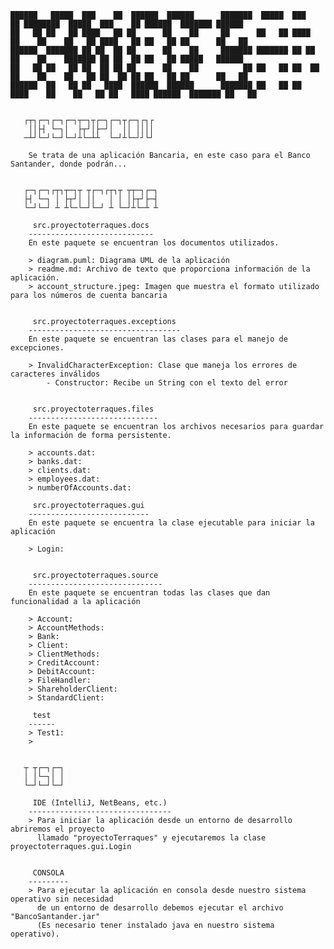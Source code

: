 
    ██████   █████  ███    ██  ██████  ██████      ███████  █████  ███    ██ ████████  █████  ███    ██ ██████  ███████ ██████  
    ██   ██ ██   ██ ████   ██ ██      ██    ██     ██      ██   ██ ████   ██    ██    ██   ██ ████   ██ ██   ██ ██      ██   ██
    ██████  ███████ ██ ██  ██ ██      ██    ██     ███████ ███████ ██ ██  ██    ██    ███████ ██ ██  ██ ██   ██ █████   ██████  
    ██   ██ ██   ██ ██  ██ ██ ██      ██    ██          ██ ██   ██ ██  ██ ██    ██    ██   ██ ██  ██ ██ ██   ██ ██      ██   ██
    ██████  ██   ██ ██   ████  ██████  ██████      ███████ ██   ██ ██   ████    ██    ██   ██ ██   ████ ██████  ███████ ██   ██ 


       ┌┬┐┌─┐┌─┐┌─┐┬─┐┬┌─┐┌─┐┬┌─┐┌┐┌
        ││├┤ └─┐│  ├┬┘│├─┘│  ││ ││││
       ─┴┘└─┘└─┘└─┘┴└─┴┴  └─┘┴└─┘┘└┘

        Se trata de una aplicación Bancaria, en este caso para el Banco Santander, donde podrán...


       ┌─┐┌─┐┌┬┐┬─┐┬ ┬┌─┐┌┬┐┬ ┬┬─┐┌─┐
       ├┤ └─┐ │ ├┬┘│ ││   │ │ │├┬┘├─┤
       └─┘└─┘ ┴ ┴└─└─┘└─┘ ┴ └─┘┴└─┴ ┴

	     src.proyectoterraques.docs
		----------------------------
        En este paquete se encuentran los documentos utilizados.       

		> diagram.puml: Diagrama UML de la aplicación
        > readme.md: Archivo de texto que proporciona información de la aplicación.
        > account_structure.jpeg: Imagen que muestra el formato utilizado para los números de cuenta bancaria
		
		
	     src.proyectoterraques.exceptions
		----------------------------------
        En este paquete se encuentran las clases para el manejo de excepciones.

		> InvalidCharacterException: Clase que maneja los errores de caracteres inválidos
		    - Constructor: Recibe un String con el texto del error


	     src.proyectoterraques.files
		-----------------------------
        En este paquete se encuentran los archivos necesarios para guardar la información de forma persistente.

        > accounts.dat:
        > banks.dat:
        > clients.dat:
        > employees.dat:
        > numberOfAccounts.dat: 
	     
         src.proyectoterraques.gui
		---------------------------
        En este paquete se encuentra la clase ejecutable para iniciar la aplicación

        > Login: 


	     src.proyectoterraques.source
		------------------------------
        En este paquete se encuentran todas las clases que dan funcionalidad a la aplicación

        > Account:
        > AccountMethods:
        > Bank:
        > Client:
        > ClientMethods:
        > CreditAccount:
        > DebitAccount:
        > FileHandler:
        > ShareholderClient:
        > StandardClient:

	     test
		------
        > Test1: 
        >


       ┬ ┬┌─┐┌─┐
       │ │└─┐│ │
       └─┘└─┘└─┘
		
		 IDE (IntelliJ, NetBeans, etc.)
		--------------------------------	
		> Para iniciar la aplicación desde un entorno de desarrollo abriremos el proyecto
          llamado "proyectoTerraques" y ejecutaremos la clase proyectoterraques.gui.Login
		
		
		 CONSOLA
		---------	
		> Para ejecutar la aplicación en consola desde nuestro sistema operativo sin necesidad
          de un entorno de desarrollo debemos ejecutar el archivo "BancoSantander.jar"
          (Es necesario tener instalado java en nuestro sistema operativo).